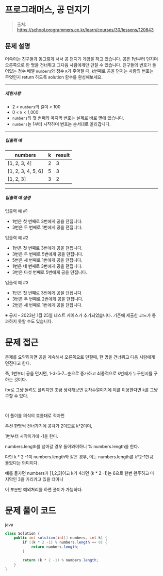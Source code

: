 # 프로그래머스, 공 던지기

> 출처: https://school.programmers.co.kr/learn/courses/30/lessons/120843

## 문제 설명

머쓱이는 친구들과 동그랗게 서서 공 던지기 게임을 하고 있습니다. 공은 1번부터 던지며 오른쪽으로 한 명을 건너뛰고 그다음 사람에게만 던질 수 있습니다. 친구들의 번호가 들어있는 정수 배열 `numbers`와 정수 `K`가 주어질 때, `k`번째로 공을 던지는 사람의 번호는 무엇인지 return 하도록 solution 함수를 완성해보세요.

---

##### 제한사항

-   2 < `numbers`의 길이 < 100
-   0 < `k` < 1,000
-   `numbers`의 첫 번째와 마지막 번호는 실제로 바로 옆에 있습니다.
-   `numbers`는 1부터 시작하며 번호는 순서대로 올라갑니다.

---

##### 입출력 예

| numbers              | k   | result |
| -------------------- | --- | ------ |
| \[1, 2, 3, 4\]       | 2   | 3      |
| \[1, 2, 3, 4, 5, 6\] | 5   | 3      |
| \[1, 2, 3\]          | 3   | 2      |

---

##### 입출력 예 설명

입출력 예 #1

-   1번은 첫 번째로 3번에게 공을 던집니다.
-   3번은 두 번째로 1번에게 공을 던집니다.

입출력 예 #2

-   1번은 첫 번째로 3번에게 공을 던집니다.
-   3번은 두 번째로 5번에게 공을 던집니다.
-   5번은 세 번째로 1번에게 공을 던집니다.
-   1번은 네 번째로 3번에게 공을 던집니다.
-   3번은 다섯 번째로 5번에게 공을 던집니다.

입출력 예 #3

-   1번은 첫 번째로 3번에게 공을 던집니다.
-   3번은 두 번째로 2번에게 공을 던집니다.
-   2번은 세 번째로 1번에게 공을 던집니다.

※ 공지 \- 2023년 1월 25일 테스트 케이스가 추가되었습니다. 기존에 제출한 코드가 통과하지 못할 수도 있습니다.

# 문제 접근

문제를 요약하자면 공을 계속해서 오른쪽으로 던질때, 한 명을 건너뛰고 다음 사람에게 던진다고 한다.

즉, 1번부터 공을 던지면, 1-3-5-7...순으로 증가하고 최종적으로 k번째가 누구인지를 구하는 것이다.

for로 그냥 돌려도 풀리지만 조금 생각해보면 등차수열이기에 이를 이용한다면 k를 그냥 구할 수 있다.

<br>

이 풀이를 의식의 흐름대로 적자면

우선 한명씩 건너가기에 공차가 2이므로 k\*2이며,

1번부터 시작이기에 -1을 한다.

numbers.length를 넘어갈 경우 돌아와야하니 % numbers.length를 한다.

다만 k * 2 -1이 numbers.length와 같은 경우, 이는 numbers.length를 k*2-1만큼 돌았다는 의미이다.

예를 들자면 numbers가 [1,2,3]이고 k가 4라면
(k \* 2 -1)는 6으로 한번 완주하고 마지막인 3을 가리키고 있을 터이니

이 부분만 예외처리를 하면 풀이가 가능하다.

# 문제 풀이 코드

java

```java
class Solution {
    public int solution(int[] numbers, int k) {
        if ((k * 2 -1) % numbers.length == 0) {
            return numbers.length;
        }

        return (k * 2 -1) % numbers.length;
    }
}
```
